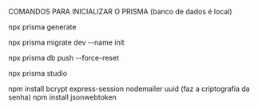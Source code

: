 COMANDOS PARA INICIALIZAR O PRISMA
(banco de dados é local)

npx prisma generate

npx prisma migrate dev --name init

npx prisma db push --force-reset

npx prisma studio





npm install bcrypt express-session nodemailer uuid             (faz a criptografia da senha)
npm install jsonwebtoken